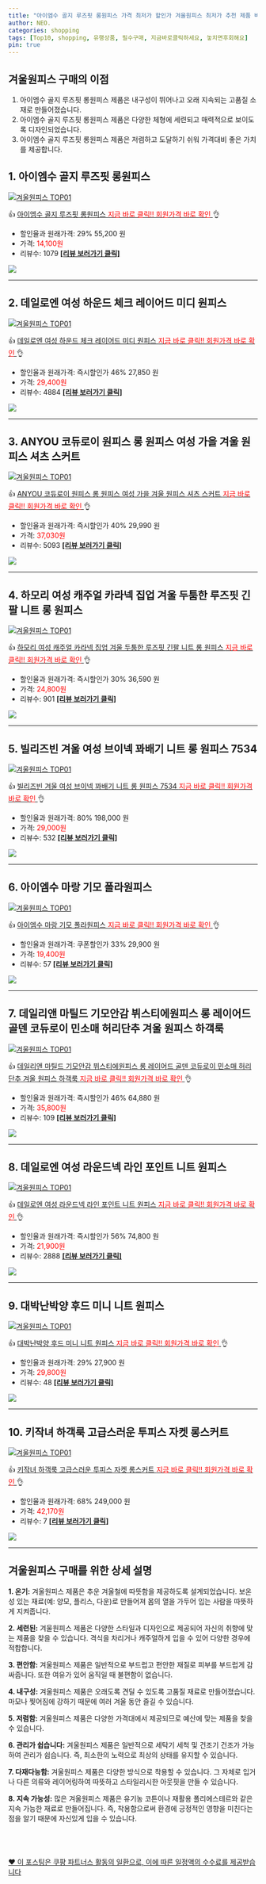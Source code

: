 ```yaml
---
title: "아이엠수 골지 루즈핏 롱원피스 가격 최저가 할인가 겨울원피스 최저가 추천 제품 비교"
author: NEO.
categories: shopping
tags: [Top10, shopping, 유행상품, 필수구매, 지금바로클릭하세요, 놓치면후회해요]
pin: true
---
```

## 겨울원피스 구매의 이점
1. 아이엠수 골지 루즈핏 롱원피스 제품은 내구성이 뛰어나고 오래 지속되는 고품질 소재로 만들어졌습니다.
2. 아이엠수 골지 루즈핏 롱원피스 제품은 다양한 체형에 세련되고 매력적으로 보이도록 디자인되었습니다.
3. 아이엠수 골지 루즈핏 롱원피스 제품은 저렴하고 도달하기 쉬워 가격대비 좋은 가치를 제공합니다.

   

## 1. 아이엠수 골지 루즈핏 롱원피스

[![겨울원피스 TOP01](https://thumbnail7.coupangcdn.com/thumbnails/remote/490x490ex/image/vendor_inventory/10b9/3344b6cb7d5d3d07ceea23d46be28b6e1f75da52808a532b20f98c849aba.jpg)](https://link.coupang.com/re/AFFSDP?lptag=AF3617701&subid=GithubCoopas&pageKey=153340916&traceid=V0-153&itemId=442361267&vendorItemId=87581701137)


👍 [아이엠수 골지 루즈핏 롱원피스 <font color=red> 지금 바로 클릭!! 회원가격 바로 확인 </font> ](https://link.coupang.com/re/AFFSDP?lptag=AF3617701&subid=GithubCoopas&pageKey=153340916&traceid=V0-153&itemId=442361267&vendorItemId=87581701137) 👌 


- 할인율과 원래가격: 29%  55,200   원
- 가격: <span style='color:red'>14,100원</span>
- 리뷰수: 1079  [**[리뷰 보러가기 클릭]**](https://link.coupang.com/re/AFFSDP?lptag=AF3617701&subid=GithubCoopas&pageKey=153340916&traceid=V0-153&itemId=442361267&vendorItemId=87581701137)

[![](/discount_price.png)](https://link.coupang.com/re/AFFSDP?lptag=AF3617701&subid=GithubCoopas&pageKey=153340916&traceid=V0-153&itemId=442361267&vendorItemId=87581701137)

---


   

## 2. 데일로엔 여성 하운드 체크 레이어드 미디 원피스

[![겨울원피스 TOP01](https://thumbnail6.coupangcdn.com/thumbnails/remote/490x490ex/image/vendor_inventory/677a/19e58222d4563799565e78470aaa793ae0330040c97c44991f2f57579379.jpg)](https://link.coupang.com/re/AFFSDP?lptag=AF3617701&subid=GithubCoopas&pageKey=7693988534&traceid=V0-153&itemId=20582148554&vendorItemId=87657273485)


👍 [데일로엔 여성 하운드 체크 레이어드 미디 원피스 <font color=red> 지금 바로 클릭!! 회원가격 바로 확인 </font> ](https://link.coupang.com/re/AFFSDP?lptag=AF3617701&subid=GithubCoopas&pageKey=7693988534&traceid=V0-153&itemId=20582148554&vendorItemId=87657273485) 👌 


- 할인율과 원래가격: 즉시할인가 46%  27,850   원
- 가격: <span style='color:red'>29,400원</span>
- 리뷰수: 4884  [**[리뷰 보러가기 클릭]**](https://link.coupang.com/re/AFFSDP?lptag=AF3617701&subid=GithubCoopas&pageKey=7693988534&traceid=V0-153&itemId=20582148554&vendorItemId=87657273485)

[![](/discount_price.png)](https://link.coupang.com/re/AFFSDP?lptag=AF3617701&subid=GithubCoopas&pageKey=7693988534&traceid=V0-153&itemId=20582148554&vendorItemId=87657273485)

---


   

## 3. ANYOU 코듀로이 원피스 롱 원피스 여성 가을 겨울 원피스 셔츠 스커트

[![겨울원피스 TOP01](https://thumbnail7.coupangcdn.com/thumbnails/remote/490x490ex/image/vendor_inventory/e992/58753c468ada6ee2af2016af0259ddb9ed6888b6d5a0a15728ed4764e4b0.jpg)](https://link.coupang.com/re/AFFSDP?lptag=AF3617701&subid=GithubCoopas&pageKey=7636892893&traceid=V0-153&itemId=20281147396&vendorItemId=87611077084)


👍 [ANYOU 코듀로이 원피스 롱 원피스 여성 가을 겨울 원피스 셔츠 스커트 <font color=red> 지금 바로 클릭!! 회원가격 바로 확인 </font> ](https://link.coupang.com/re/AFFSDP?lptag=AF3617701&subid=GithubCoopas&pageKey=7636892893&traceid=V0-153&itemId=20281147396&vendorItemId=87611077084) 👌 


- 할인율과 원래가격: 즉시할인가 40%  29,990   원
- 가격: <span style='color:red'>37,030원</span>
- 리뷰수: 5093  [**[리뷰 보러가기 클릭]**](https://link.coupang.com/re/AFFSDP?lptag=AF3617701&subid=GithubCoopas&pageKey=7636892893&traceid=V0-153&itemId=20281147396&vendorItemId=87611077084)

[![](/discount_price.png)](https://link.coupang.com/re/AFFSDP?lptag=AF3617701&subid=GithubCoopas&pageKey=7636892893&traceid=V0-153&itemId=20281147396&vendorItemId=87611077084)

---


   

## 4. 하모리 여성 캐주얼 카라넥 집업 겨울 두툼한 루즈핏 긴팔 니트 롱 원피스

[![겨울원피스 TOP01](https://thumbnail8.coupangcdn.com/thumbnails/remote/490x490ex/image/vendor_inventory/ec54/ede0d45b4fea7bebaaac8536c5e410bc1b241d505f3a3a52fc6ac8390446.png)](https://link.coupang.com/re/AFFSDP?lptag=AF3617701&subid=GithubCoopas&pageKey=7770711964&traceid=V0-153&itemId=20977776867&vendorItemId=88042631613)


👍 [하모리 여성 캐주얼 카라넥 집업 겨울 두툼한 루즈핏 긴팔 니트 롱 원피스 <font color=red> 지금 바로 클릭!! 회원가격 바로 확인 </font> ](https://link.coupang.com/re/AFFSDP?lptag=AF3617701&subid=GithubCoopas&pageKey=7770711964&traceid=V0-153&itemId=20977776867&vendorItemId=88042631613) 👌 


- 할인율과 원래가격: 즉시할인가 30%  36,590   원
- 가격: <span style='color:red'>24,800원</span>
- 리뷰수: 901  [**[리뷰 보러가기 클릭]**](https://link.coupang.com/re/AFFSDP?lptag=AF3617701&subid=GithubCoopas&pageKey=7770711964&traceid=V0-153&itemId=20977776867&vendorItemId=88042631613)

[![](/discount_price.png)](https://link.coupang.com/re/AFFSDP?lptag=AF3617701&subid=GithubCoopas&pageKey=7770711964&traceid=V0-153&itemId=20977776867&vendorItemId=88042631613)

---


   

## 5. 빌리즈빈 겨울 여성 브이넥 꽈배기 니트 롱 원피스 7534

[![겨울원피스 TOP01](https://thumbnail9.coupangcdn.com/thumbnails/remote/490x490ex/image/vendor_inventory/8c05/f26ad2e266a9d0d75e96d4c896b83d7989761e967df317cf1ab5ec871fa8.jpg)](https://link.coupang.com/re/AFFSDP?lptag=AF3617701&subid=GithubCoopas&pageKey=6949945169&traceid=V0-153&itemId=16881536693&vendorItemId=84059960659)


👍 [빌리즈빈 겨울 여성 브이넥 꽈배기 니트 롱 원피스 7534 <font color=red> 지금 바로 클릭!! 회원가격 바로 확인 </font> ](https://link.coupang.com/re/AFFSDP?lptag=AF3617701&subid=GithubCoopas&pageKey=6949945169&traceid=V0-153&itemId=16881536693&vendorItemId=84059960659) 👌 


- 할인율과 원래가격: 80%  198,000   원
- 가격: <span style='color:red'>29,000원</span>
- 리뷰수: 532  [**[리뷰 보러가기 클릭]**](https://link.coupang.com/re/AFFSDP?lptag=AF3617701&subid=GithubCoopas&pageKey=6949945169&traceid=V0-153&itemId=16881536693&vendorItemId=84059960659)

[![](/discount_price.png)](https://link.coupang.com/re/AFFSDP?lptag=AF3617701&subid=GithubCoopas&pageKey=6949945169&traceid=V0-153&itemId=16881536693&vendorItemId=84059960659)

---


   

## 6. 아이엠수 마랑 기모 폴라원피스

[![겨울원피스 TOP01](https://thumbnail8.coupangcdn.com/thumbnails/remote/490x490ex/image/vendor_inventory/5dff/9da848d649581b1626aeb594ae47cbdf85f7c92380a27bb5f299e2a9c93c.jpg)](https://link.coupang.com/re/AFFSDP?lptag=AF3617701&subid=GithubCoopas&pageKey=6224299526&traceid=V0-153&itemId=20649154265&vendorItemId=87722364000)


👍 [아이엠수 마랑 기모 폴라원피스 <font color=red> 지금 바로 클릭!! 회원가격 바로 확인 </font> ](https://link.coupang.com/re/AFFSDP?lptag=AF3617701&subid=GithubCoopas&pageKey=6224299526&traceid=V0-153&itemId=20649154265&vendorItemId=87722364000) 👌 


- 할인율과 원래가격: 쿠폰할인가 33%  29,900   원
- 가격: <span style='color:red'>19,400원</span>
- 리뷰수: 57  [**[리뷰 보러가기 클릭]**](https://link.coupang.com/re/AFFSDP?lptag=AF3617701&subid=GithubCoopas&pageKey=6224299526&traceid=V0-153&itemId=20649154265&vendorItemId=87722364000)

[![](/discount_price.png)](https://link.coupang.com/re/AFFSDP?lptag=AF3617701&subid=GithubCoopas&pageKey=6224299526&traceid=V0-153&itemId=20649154265&vendorItemId=87722364000)

---


   

## 7. 데일리앤 마틸드 기모안감 뷔스티에원피스 롱 레이어드 골덴 코듀로이 민소매 허리단추 겨울 원피스 하객룩

[![겨울원피스 TOP01](https://thumbnail7.coupangcdn.com/thumbnails/remote/490x490ex/image/vendor_inventory/4814/e6b819adad4899019fbee521b83697d5b5c69953db3ee2c0aa75e5f3b07b.jpg)](https://link.coupang.com/re/AFFSDP?lptag=AF3617701&subid=GithubCoopas&pageKey=7757498038&traceid=V0-153&itemId=20911654469&vendorItemId=88000513147)


👍 [데일리앤 마틸드 기모안감 뷔스티에원피스 롱 레이어드 골덴 코듀로이 민소매 허리단추 겨울 원피스 하객룩 <font color=red> 지금 바로 클릭!! 회원가격 바로 확인 </font> ](https://link.coupang.com/re/AFFSDP?lptag=AF3617701&subid=GithubCoopas&pageKey=7757498038&traceid=V0-153&itemId=20911654469&vendorItemId=88000513147) 👌 


- 할인율과 원래가격: 즉시할인가 46%  64,880   원
- 가격: <span style='color:red'>35,800원</span>
- 리뷰수: 109  [**[리뷰 보러가기 클릭]**](https://link.coupang.com/re/AFFSDP?lptag=AF3617701&subid=GithubCoopas&pageKey=7757498038&traceid=V0-153&itemId=20911654469&vendorItemId=88000513147)

[![](/discount_price.png)](https://link.coupang.com/re/AFFSDP?lptag=AF3617701&subid=GithubCoopas&pageKey=7757498038&traceid=V0-153&itemId=20911654469&vendorItemId=88000513147)

---


   

## 8. 데일로엔 여성 라운드넥 라인 포인트 니트 원피스

[![겨울원피스 TOP01](https://thumbnail10.coupangcdn.com/thumbnails/remote/490x490ex/image/vendor_inventory/3018/604b2765fcc57245a7b00ef683a5d9b860f48e9818b59ffbc5ec8d639e6f.jpg)](https://link.coupang.com/re/AFFSDP?lptag=AF3617701&subid=GithubCoopas&pageKey=7731028298&traceid=V0-153&itemId=20774386443&vendorItemId=87844262441)


👍 [데일로엔 여성 라운드넥 라인 포인트 니트 원피스 <font color=red> 지금 바로 클릭!! 회원가격 바로 확인 </font> ](https://link.coupang.com/re/AFFSDP?lptag=AF3617701&subid=GithubCoopas&pageKey=7731028298&traceid=V0-153&itemId=20774386443&vendorItemId=87844262441) 👌 


- 할인율과 원래가격: 즉시할인가 56%  74,800   원
- 가격: <span style='color:red'>21,900원</span>
- 리뷰수: 2888  [**[리뷰 보러가기 클릭]**](https://link.coupang.com/re/AFFSDP?lptag=AF3617701&subid=GithubCoopas&pageKey=7731028298&traceid=V0-153&itemId=20774386443&vendorItemId=87844262441)

[![](/discount_price.png)](https://link.coupang.com/re/AFFSDP?lptag=AF3617701&subid=GithubCoopas&pageKey=7731028298&traceid=V0-153&itemId=20774386443&vendorItemId=87844262441)

---


   

## 9. 대박난박양 후드 미니 니트 원피스

[![겨울원피스 TOP01](https://thumbnail10.coupangcdn.com/thumbnails/remote/490x490ex/image/vendor_inventory/5ec9/e8fcf7de686c63d84d73014a0102e520ece267406718f11ae824c06461b3.jpg)](https://link.coupang.com/re/AFFSDP?lptag=AF3617701&subid=GithubCoopas&pageKey=7719490803&traceid=V0-153&itemId=20713554722&vendorItemId=87877434098)


👍 [대박난박양 후드 미니 니트 원피스 <font color=red> 지금 바로 클릭!! 회원가격 바로 확인 </font> ](https://link.coupang.com/re/AFFSDP?lptag=AF3617701&subid=GithubCoopas&pageKey=7719490803&traceid=V0-153&itemId=20713554722&vendorItemId=87877434098) 👌 


- 할인율과 원래가격: 29%  27,900   원
- 가격: <span style='color:red'>29,800원</span>
- 리뷰수: 48  [**[리뷰 보러가기 클릭]**](https://link.coupang.com/re/AFFSDP?lptag=AF3617701&subid=GithubCoopas&pageKey=7719490803&traceid=V0-153&itemId=20713554722&vendorItemId=87877434098)

[![](/discount_price.png)](https://link.coupang.com/re/AFFSDP?lptag=AF3617701&subid=GithubCoopas&pageKey=7719490803&traceid=V0-153&itemId=20713554722&vendorItemId=87877434098)

---


   

## 10. 키작녀 하객룩 고급스러운 투피스 자켓 롱스커트

[![겨울원피스 TOP01](https://thumbnail10.coupangcdn.com/thumbnails/remote/490x490ex/image/vendor_inventory/4336/30eccd26ffa2fbc576588f300f48b5b6c3ba45e304f2cd49486ce410d8d3.jpeg)](https://link.coupang.com/re/AFFSDP?lptag=AF3617701&subid=GithubCoopas&pageKey=7731101638&traceid=V0-153&itemId=20774819344&vendorItemId=88469897999)


👍 [키작녀 하객룩 고급스러운 투피스 자켓 롱스커트 <font color=red> 지금 바로 클릭!! 회원가격 바로 확인 </font> ](https://link.coupang.com/re/AFFSDP?lptag=AF3617701&subid=GithubCoopas&pageKey=7731101638&traceid=V0-153&itemId=20774819344&vendorItemId=88469897999) 👌 


- 할인율과 원래가격: 68%  249,000   원
- 가격: <span style='color:red'>42,170원</span>
- 리뷰수: 7  [**[리뷰 보러가기 클릭]**](https://link.coupang.com/re/AFFSDP?lptag=AF3617701&subid=GithubCoopas&pageKey=7731101638&traceid=V0-153&itemId=20774819344&vendorItemId=88469897999)

[![](/discount_price.png)](https://link.coupang.com/re/AFFSDP?lptag=AF3617701&subid=GithubCoopas&pageKey=7731101638&traceid=V0-153&itemId=20774819344&vendorItemId=88469897999)

---
## 겨울원피스 구매를 위한 상세 설명
**1. 온기:** 겨울원피스 제품은 추운 겨울철에 따뜻함을 제공하도록 설계되었습니다. 보온성 있는 재료(예: 양모, 플리스, 다운)로 만들어져 몸의 열을 가두어 입는 사람을 따뜻하게 지켜줍니다.

**2. 세련된:** 겨울원피스 제품은 다양한 스타일과 디자인으로 제공되어 자신의 취향에 맞는 제품을 찾을 수 있습니다. 격식을 차리거나 캐주얼하게 입을 수 있어 다양한 경우에 적합합니다.

**3. 편안함:** 겨울원피스 제품은 일반적으로 부드럽고 편안한 재질로 피부를 부드럽게 감싸줍니다. 또한 여유가 있어 움직일 때 불편함이 없습니다.

**4. 내구성:** 겨울원피스 제품은 오래도록 견딜 수 있도록 고품질 재료로 만들어졌습니다. 마모나 찢어짐에 강하기 때문에 여러 겨울 동안 즐길 수 있습니다.

**5. 저렴함:** 겨울원피스 제품은 다양한 가격대에서 제공되므로 예산에 맞는 제품을 찾을 수 있습니다.

**6. 관리가 쉽습니다:** 겨울원피스 제품은 일반적으로 세탁기 세척 및 건조기 건조가 가능하여 관리가 쉽습니다. 즉, 최소한의 노력으로 최상의 상태를 유지할 수 있습니다.

**7. 다재다능함:** 겨울원피스 제품은 다양한 방식으로 착용할 수 있습니다. 그 자체로 입거나 다른 의류와 레이어링하여 따뜻하고 스타일리시한 아웃핏을 만들 수 있습니다.

**8. 지속 가능성:** 많은 겨울원피스 제품은 유기농 코튼이나 재활용 폴리에스테르와 같은 지속 가능한 재료로 만들어집니다. 즉, 착용함으로써 환경에 긍정적인 영향을 미친다는 점을 알기 때문에 자신있게 입을 수 있습니다.<br><br><br><br><br> [ ❤  이 포스팅은 쿠팡 파트너스 활동의 일환으로, 이에 따른 일정액의 수수료를 제공받습니다](https://link.coupang.com/a/bcEFyh)